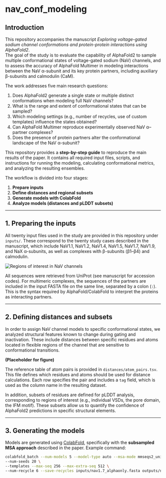 # nav_conf_modeling

## Introduction

This repository accompanies the manuscript *Exploring voltage-gated sodium channel conformations and protein-protein interactions using AlphaFold2*.  
The goal of the study is to evaluate the capability of AlphaFold2 to sample multiple conformational states of voltage-gated sodium (NaV) channels, and to assess the accuracy of AlphaFold Multimer in modeling interactions between the NaV α-subunit and its key protein partners, including auxiliary β-subunits and calmodulin (CaM).  

The work addresses five main research questions:  
1. Does AlphaFold2 generate a single state or multiple distinct conformations when modeling full NaV channels?  
2. What is the range and extent of conformational states that can be sampled?  
3. Which modeling settings (e.g., number of recycles, use of custom templates) influence the states obtained?  
4. Can AlphaFold Multimer reproduce experimentally observed NaV α–partner complexes?  
5. Does the presence of protein partners alter the conformational landscape of the NaV α-subunit?  

This repository provides a **step-by-step guide** to reproduce the main results of the paper. It contains all required input files, scripts, and instructions for running the modeling, calculating conformational metrics, and analyzing the resulting ensembles.

The workflow is divided into four stages:  
1. **Prepare inputs**  
2. **Define distances and regional subsets**  
3. **Generate models with ColabFold**  
4. **Analyze models (distances and pLDDT subsets)**  

---

## 1. Preparing the inputs

All twenty input files used in the study are provided in this repository under `inputs/`. These correspond to the twenty study cases described in the manuscript, which include NaV1.1, NaV1.2, NaV1.4, NaV1.5, NaV1.7, NaV1.9, and NaX α-subunits, as well as complexes with β-subunits (β1–β4) and calmodulin.  

![Regions of interest in NaV channels](figures/Figure1.png)

All sequences were retrieved from UniProt (see manuscript for accession codes). For multimeric complexes, the sequences of the partners are included in the input FASTA file on the same line, separated by a colon (`:`). This is the syntax required by AlphaFold/ColabFold to interpret the proteins as interacting partners.

---

## 2. Defining distances and subsets

In order to assign NaV channel models to specific conformational states, we analyzed structural features known to change during gating and inactivation. These include distances between specific residues and atoms located in flexible regions of the channel that are sensitive to conformational transitions.

**(Placeholder for figure)**  

The reference table of atom pairs is provided in `distances/atom_pairs.tsv`. This file defines which residues and atoms should be used for distance calculations. Each row specifies the pair and includes a `tag` field, which is used as the column name in the resulting dataset.

In addition, subsets of residues are defined for pLDDT analysis, corresponding to regions of interest (e.g., individual VSDs, the pore domain, the IFM motif). These subsets allow us to quantify the confidence of AlphaFold2 predictions in specific structural elements.

---

## 3. Generating the models

Models are generated using [ColabFold](https://github.com/sokrypton/ColabFold), specifically with the **subsampled MSA approach** described in the paper. Example command:

```bash
colabfold_batch --num-models 5 --model-type auto --msa-mode mmseqs2_uniref_env \
--num-seeds 20 \
--templates --max-seq 256 --max-extra-seq 512 \
--num-recycle 6 --save-recycles inputs/nav1.7_alphaonly.fasta outputs/nav1.7_alphaonly/ ```
